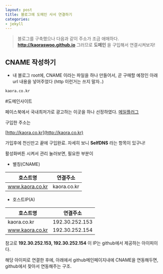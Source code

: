 ```yaml
---
layout: post
title: 블로그에 도메인 사서 연결하기
categories:
- jekyll
---
```


> 블로그를 구축했으나 다음과 같이 주소가 조금 애매하다. **http://kaoraswoo.github.io**  그러므로 **도메인** 을 구입해서 연결시켜보자!


## CNAME 작성하기

* 내 블로그 root에, CNAME 이라는 파일을 하나 만들어서, 곧 구매할 예정인 아래 url 내용을 넣어주었다 (http 이런거는 쓰지 말자..)

~~~ bash
kaora.co.kr
~~~



#도메인사이트

페이스북에서 국내최저가로 광고하는 이곳을 하나 선정하였다.
[메일플러그](http://www.mailplug.com/)

구입한 주소는

[http://kaora.co.kr](http://kaora.co.kr)

가입후에 천신만고 끝에 구입완료. 자세히 보니 **SelfDNS** 라는 항목이 있구나!

활성화버튼 시켜서 관리 눌러보면, 필요한 부분이

* 별칭(CNAME)

|호스트명|연결주소|
|----|----|
|www.kaora.co.kr|kaora.co.kr|


*  호스트IP(A)

|호스트명|연결주소|
|----|----|
|kaora.co.kr|192.30.252.153|
|www.kaora.co.kr|192.30.252.154|



참고로 **192.30.252.153, 192.30.252.154** 이 IP는 github에서 제공하는 아이피이다.

해당 아이피로 연결한 후에, 아래에서 github메인페이지내에 CNAME을 연동해두면, github에서 찾아서 연동해주는 구조.
